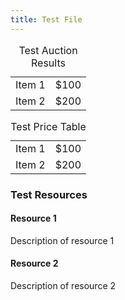 ```yaml
---
title: Test File
---
```


<table class="auction-results">
  <caption>Test Auction Results</caption>
  <tr><td>Item 1</td><td>$100</td></tr>
  <tr><td>Item 2</td><td>$200</td></tr>
</table>

<table class="price-table">
  <caption>Test Price Table</caption>
  <tr><td>Item 1</td><td>$100</td></tr>
  <tr><td>Item 2</td><td>$200</td></tr>
</table>

<div class="resource-links">
  <h3>Test Resources</h3>
  <div class="resource-card">
    <h4>Resource 1</h4>
    <p>Description of resource 1</p>
  </div>
  
  <div class="resource-card">
    <h4>Resource 2</h4>
    <p>Description of resource 2</p>
  </div>
</div>